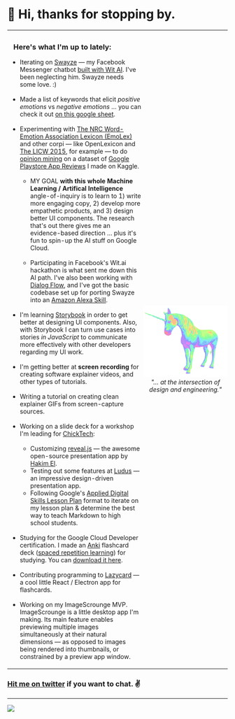 # 👋 Hi, thanks for stopping by.
<div align="center">
 <table width="100%" border="0" cellspacing="0" cellpadding="5">
    <tr>
      <td style="padding: 5px; margin: 0;">
      <h3>&nbsp; Here's what I'm up to lately:</h3>
      <ul>
      <li>Iterating on <a href="https://swayze.ai/">Swayze</a> — my Facebook Messenger chatbot <a href="https://wit.ai">built with Wit AI</a>. I've been neglecting him. Swayze needs some love. :)
      <small><br /><br /></small><li>Made a list of keywords that elicit <em>positive emotions</em> vs <em>negative emotions</em> … you can check it out <a href="https://docs.google.com/spreadsheets/d/1DjsQzSqYtgoyqW9UmptcrnmqLx73mbch7M0zmV5VuuQ/edit?usp=sharing">on this google sheet</a>.
      <small><br /><br /></small><li>Experimenting with <a href="https://saifmohammad.com/WebPages/NRC-Emotion-Lexicon.htm">The NRC Word-Emotion Association Lexicon (EmoLex)</a> and other corpi — like OpenLexicon and <a href="https://s3-us-west-2.amazonaws.com/downloads.liwc.net/LIWC2015_OperatorManual.pdf">The LICW 2015</a>, for example — to do <a href="https://monkeylearn.com/blog/opinion-mining/">opinion mining</a> on a dataset of <a href="https://www.kaggle.com/rowemorehouse/googleplaystoreuserreviews">Google Playstore App Reviews</a> I made on Kaggle.
      <small><br /><br /></small>
      <ul type="circle">
      <li>MY GOAL <strong>with this whole Machine Learning / Artifical Intelligence</strong> angle-of-inquiry is to learn to 1) write more engaging copy, 2) develop more empathetic products, and 3) design better UI components. The research that's out there gives me an evidence-based direction … plus it's fun to spin-up the AI stuff on Google Cloud.
      <small><br /><br /></small><li>Participating in Facebook's Wit.ai hackathon is what sent me down this AI path. I've also been working with <a href="https://cloud.google.com/dialogflow/docs">Dialog Flow</a>, and I've got the basic codebase set up for porting Swayze into an <a href="https://developer.amazon.com/en-US/docs/alexa/custom-skills/host-a-custom-skill-as-an-aws-lambda-function.html">Amazon Alexa Skill</a>.
      </ul>  
      <br /><li>I'm learning <a href="https://storybook.js.org/">Storybook</a> in order to get better at designing UI components. Also, with Storybook I can turn use cases into stories <em>in JavaScript</em> to communicate more effectively with other developers regarding my UI work.
      <small><br /><br /></small><li>I'm getting better at <strong>screen recording</strong> for creating software explainer videos, and other types of tutorials.
      <small><br /><br /></small><li>Writing a tutorial on creating clean explainer GIFs from screen-capture sources.
      <small><br /><br /></small><li>Working on a slide deck for a workshop I'm leading for <a href="https://chicktech.org">ChickTech</a>:  
      <small><br /><br /></small><ul type="circle">
      <li>Customizing <a href="https://revealjs.com">reveal.js</a> — the awesome open-source presentation app by <a href="https://hakim.se">Hakim El</a>.
      <li>Testing out some features at <a href="https://ludus.one">Ludus</a> — an impressive design-driven presentation app.
      <li>Following Google's <a href="https://docs.google.com/document/d/1E3KZf4OwRZadim0ORDPJ3QSAsPs-ZB8CA4XBdtprbck/edit">Applied Digital Skills Lesson Plan</a> format to iterate on my lesson plan & determine the best way to teach Markdown to high school students.
      </ul>
      <br /><li>Studying for the Google Cloud Developer certification. I made an <a href="https://apps.ankiweb.net">Anki</a> flashcard deck (<a href="https://www.wikiwand.com/en/Spaced_repetition">spaced repetition learning</a>) for studying. You can <a href="https://gist.github.com/rowe-morehouse/d6edb1f0367c18c736dde70d29bbc218">download it here</a>.
      <small><br /><br /></small><li>Contributing programming to <a href="https://github.com/hikikones/Lazycard">Lazycard</a> — a cool little React / Electron app for flashcards.
      <small><br /><br /></small><li>Working on my ImageScrounge MVP. ImageScrounge is a little desktop app I'm making. Its main feature enables previewing multiple images simultaneously at their natural dimensions — as opposed to images being rendered into thumbnails, or constrained by a preview app window.
      </ul>
      </td>
      <td style="padding: 0; margin: 0">
        <div align="center">
          <img src="https://github.com/rowe-morehouse/rowe-morehouse/raw/master/main.gif"><br />
         <i>"… at the intersection of design&nbsp;and&nbsp;engineering."</i>
        </div>
      </td>
    </tr>
  </table>
</div>

### <a href="https://twitter.com/rowemore">Hit me on twitter</a> if you want to chat. ✌️

<hr />

<a href="https://1x.engineer/" target=_new border=0><img src="https://img.shields.io/github/stars/cutenode/1x.engineer.svg?color=green&label=1x%20Engineer&logo=image%2Fpng%3Bbase64%2CiVBORw0KGgoAAAANSUhEUgAAADAAAAAwCAYAAABXAvmHAAADAElEQVRoQ%2B1YPZMNQRQ9RyYiUCVkI0J%2BASUi4xfYzYjsVsmXX2BFZFauigyJ4hcQEtkNVQmoEjvqqh7VM6%2B%2FZ%2BapqXodvtdz%2B56%2B59zT3cTCBxeePzYA%2FncFNxUoqYCkEwC2AbwjeVTyTemctVRA0iUAH11SxwBekLxfmmRq3roA3AHwxEvkLcnrSwJwCOC2l%2FBDkg%2BWBOAzgAtewjdIvlkEAElnAHwDYEK28RvAWZLflwLAuP7aS%2FYLyYtTJG8xZhexJOP6vpfwc5LWUicZ6wDwHsAVL9u7JJ9Okv2YCki6SfJVKhFnYL8AnPTmXSb5yf%2BuJFZsnaYKSHoEYBfAIcmdWPCBgdk0E64J2IT8d0h65lz6gORebWWqAEg6DeAlgKveQjskrc%2BvDElJA5NkWjAA3TC63SL5oxRIMQC3m5b8%2BUHwn%2FZbaFFJUQNzm2HnolODePabgejRbBSF3E4ZbawC%2FrBzjWkhuJikpIG5TTEdnRvEtQrsxSrrz81WwOP7cBM%2BuOSD5S41MFcJA%2BF3qm6trC6iACJ87wI%2FJmkijg5JVQYm6QDAvUDApC6CADJ83y0pbYuBOaoakGJdrACwnuw6QxXfhzsnqcnAMrqwjtfznhCAr4FOk%2BR7IHk7uGUNLMa%2FhC6OSG4lRSzJ2tiwK1T15xIDy%2Bgn5Df2yTHJXhuPUcj6dzEPAxVovoFl9LedpZAlM7Y%2Fpwwss%2FPmzFV%2Bk2ujTf05Z2AhEK1%2BU2JkVf251MA6EGP9JgvAUcpKW9SfawxsCr8pAlCgi63uMFdqYG7nrWWP8ptiAA6ELTbURe84XWNggeN0ld9YTlUAPN52uujdb0tvYL6IvY6VPV%2BFxN8EwFVj5UrZamBrv1ImjgDNBpbyh9R%2FzRWI9PLZnhBjIKYGMNsT4uwAag2slTLD7yarQI2BTZV8cxuN8H%2FWJ8R1UKjpBja2GlNSyMzNrqPdZWjlCXFsspMaWcIL7MZ0zT07%2FntCnCP5STUwV4K5uJNRKLfQXP9vAMy1s6VxF1%2BBPxWSokDSvlDHAAAAAElFTkSuQmCC&style=for-the-badge&link=https://1x.engineer&link=https://github.com/cutenode/1x.engineer/stargazers"></a>
